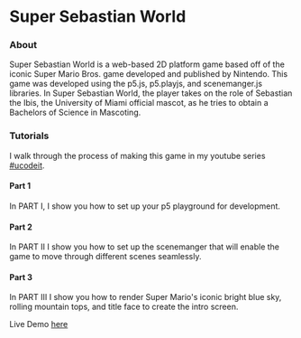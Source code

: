 # Super Sebastian World
### About
Super Sebastian World is a web-based 2D platform game based off of the iconic Super Mario Bros. game developed and published by Nintendo. This game was developed using the p5.js, p5.playjs, and scenemanger.js libraries. 
In Super Sebastian World, the player takes on the role of Sebastian the Ibis, the University of Miami official mascot, as he tries to obtain a Bachelors of Science in Mascoting.
<!--- blank line -->
### Tutorials
I walk through the process of making this game in my youtube series [#ucodeit](https://www.youtube.com/playlist?list=PLcAdnzko5SMj5f2GcgLaxBFRQIF3pqP5v). 
#### Part 1 
In PART I, I show you how to set up your p5 playground for development.
#### Part 2 
In PART II I show you how to set up the scenemanger that will enable the game to move through different scenes seamlessly. 
#### Part 3 
In PART III I show you how to render Super Mario's iconic bright blue sky, rolling mountain tops, and title face to create the intro screen. 
<!--- blank line -->
Live Demo [here](https://mmckie1.github.io/Sebastian-World/)
